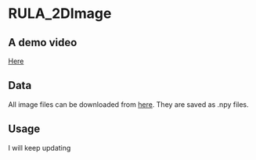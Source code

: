 # RULA_2DImage
## A demo video
[Here](https://www.youtube.com/watch?v=tGCaimNueZ8&t=28s)
## Data 
All image files can be downloaded from [here](https://drive.google.com/drive/folders/1ZElaLTsBjNorSCqxaxzSLM3CwQSqyHmD?usp=sharing). They are saved as .npy files.
## Usage
I will keep updating

